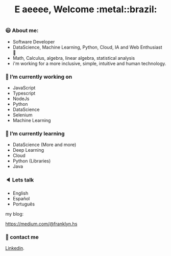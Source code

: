 <h1 align="center"> E aeeee, Welcome :metal::brazil: <h1>

### :smiley: About me:
 * Software Developer
 * DataScience, Machine Learning, Python, Cloud, IA and Web Enthusiast :brain:
 * Math, Calculus, algebra, linear algebra, statistical analysis 
 * i'm working for a more inclusive, simple, intuitive and human technology. 

 
 ### 🔭 I’m currently working on
 
 * JavaScript 
 * Typescript
 * NodeJs
 * Python
 * DataScience
 * Selenium
 * Machine Learning
 
 ### 🌱 I’m currently learning
 
 * DataScience (More and more)
 * Deep Learning
 * Cloud
 * Python (Libraries)
 * Java
 
 
 ### :speaker: Lets talk
 
 * English
 * Español
 * Português
 
 my blog: 
 
 https://medium.com/@franklyn.hs
 
 
 ### 💬 contact me
 
[Linkedin](https://www.linkedin.com/in/franklyn-sancho/).




<!--
**Franklyn-Sancho/Franklyn-Sancho** is a ✨ _special_ ✨ repository because its `README.md` (this file) appears on your GitHub profile.

Here are some ideas to get you started:

- 🔭 I’m currently working on ...
- 🌱 I’m currently learning ...
- 👯 I’m looking to collaborate on ...
- 🤔 I’m looking for help with ...
- 💬 Ask me about ...
- 📫 How to reach me: ...
- 😄 Pronouns: ...
- ⚡ Fun fact: ...
-->

